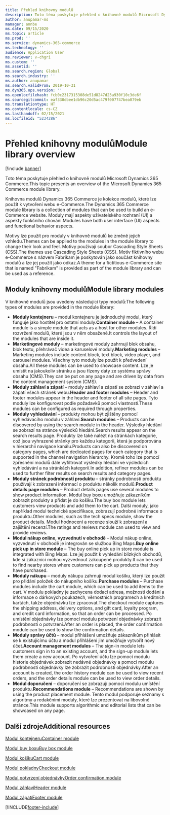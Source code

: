 ```yaml
---
title: Přehled knihovny modulů
description: Toto téma poskytuje přehled o knihovně modulů Microsoft Dynamics 365 Commerce.
author: anupamar-ms
manager: annbe
ms.date: 09/15/2020
ms.topic: article
ms.prod: ''
ms.service: dynamics-365-commerce
ms.technology: ''
audience: Application User
ms.reviewer: v-chgri
ms.custom: ''
ms.assetid: ''
ms.search.region: Global
ms.search.industry: ''
ms.author: anupamar
ms.search.validFrom: 2019-10-31
ms.dyn365.ops.version: ''
ms.openlocfilehash: fcb0c2317315308de51d8247d23a930f10c3de6f
ms.sourcegitcommit: eaf330dbee1db96c20d5ac479f007747bea079eb
ms.translationtype: HT
ms.contentlocale: cs-CZ
ms.lasthandoff: 02/15/2021
ms.locfileid: "5234286"
---
```

# <a name="module-library-overview"></a><span data-ttu-id="4cf42-103">Přehled knihovny modulů</span><span class="sxs-lookup"><span data-stu-id="4cf42-103">Module library overview</span></span>

[!include [banner](includes/banner.md)]

<span data-ttu-id="4cf42-104">Toto téma poskytuje přehled o knihovně modulů Microsoft Dynamics 365 Commerce.</span><span class="sxs-lookup"><span data-stu-id="4cf42-104">This topic presents an overview of the Microsoft Dynamics 365 Commerce module library.</span></span>

<span data-ttu-id="4cf42-105">Knihovna modulů Dynamics 365 Commerce je kolekce modulů, které lze použít k vytvoření webu e-Commerce.</span><span class="sxs-lookup"><span data-stu-id="4cf42-105">The Dynamics 365 Commerce module library is a collection of modules that can be used to build an e-Commerce website.</span></span> <span data-ttu-id="4cf42-106">Moduly mají aspekty uživatelského rozhraní (UI) a aspekty funkčního chování.</span><span class="sxs-lookup"><span data-stu-id="4cf42-106">Modules have both user interface (UI) aspects and functional behavior aspects.</span></span>

<span data-ttu-id="4cf42-107">Motivy lze použít pro moduly v knihovně modulů ke změně jejich vzhledu.</span><span class="sxs-lookup"><span data-stu-id="4cf42-107">Themes can be applied to the modules in the module library to change their look and feel.</span></span> <span data-ttu-id="4cf42-108">Motivy používají soubor Cascading Style Sheets (CSS).</span><span class="sxs-lookup"><span data-stu-id="4cf42-108">The themes use Cascading Style Sheets (CSS).</span></span> <span data-ttu-id="4cf42-109">Motiv fiktivního webu e-Commerce s názvem Fabrikam je poskytován jako součást knihovny modulů a lze jej použít jako odkaz.</span><span class="sxs-lookup"><span data-stu-id="4cf42-109">A theme for a fictitious e-Commerce site that is named "Fabrikam" is provided as part of the module library and can be used as a reference.</span></span>

## <a name="module-library-modules"></a><span data-ttu-id="4cf42-110">Moduly knihovny modulů</span><span class="sxs-lookup"><span data-stu-id="4cf42-110">Module library modules</span></span>

<span data-ttu-id="4cf42-111">V knihovně modulů jsou uvedeny následující typy modulů:</span><span class="sxs-lookup"><span data-stu-id="4cf42-111">The following types of modules are provided in the module library:</span></span>

- <span data-ttu-id="4cf42-112">**Moduly kontejneru** – modul kontejneru je jednoduchý modul, který funguje jako hostitel pro ostatní moduly.</span><span class="sxs-lookup"><span data-stu-id="4cf42-112">**Container module** – A container module is a simple module that acts as a host for other modules.</span></span> <span data-ttu-id="4cf42-113">Řídí rozvržení modulů, které jsou v něm obsažené.</span><span class="sxs-lookup"><span data-stu-id="4cf42-113">It controls the layout of the modules that are inside it.</span></span>
- <span data-ttu-id="4cf42-114">**Marketingové moduly** – marketingové moduly zahrnují blok obsahu, blok textu, přehrávač videa a karuselové moduly.</span><span class="sxs-lookup"><span data-stu-id="4cf42-114">**Marketing modules** – Marketing modules include content block, text block, video player, and carousel modules.</span></span> <span data-ttu-id="4cf42-115">Všechny tyto moduly lze použít k předvedení obsahu.</span><span class="sxs-lookup"><span data-stu-id="4cf42-115">All these modules can be used to showcase content.</span></span> <span data-ttu-id="4cf42-116">Lze je umístit na jakoukoliv stránku a jsou řízeny daty ze systému správy obsahu (CMS).</span><span class="sxs-lookup"><span data-stu-id="4cf42-116">They can be put on any page and are driven by data from the content management system (CMS).</span></span>
- <span data-ttu-id="4cf42-117">**Moduly záhlaví a zápatí** – moduly záhlaví a zápatí se zobrazí v záhlaví a zápatí všech stránek webu.</span><span class="sxs-lookup"><span data-stu-id="4cf42-117">**Header and footer modules** – Header and footer modules appear in the header and footer of all site pages.</span></span> <span data-ttu-id="4cf42-118">Tyto moduly lze konfigurovat podle požadavků pomocí vlastností.</span><span class="sxs-lookup"><span data-stu-id="4cf42-118">These modules can be configured as required through properties.</span></span>
- <span data-ttu-id="4cf42-119">**Moduly vyhledávání** – produkty mohou být zjištěny pomocí vyhledávacího modulu v záhlaví.</span><span class="sxs-lookup"><span data-stu-id="4cf42-119">**Search modules** – Products can be discovered by using the search module in the header.</span></span> <span data-ttu-id="4cf42-120">Výsledky hledání se zobrazí na stránce výsledků hledání.</span><span class="sxs-lookup"><span data-stu-id="4cf42-120">Search results appear on the search results page.</span></span> <span data-ttu-id="4cf42-121">Produkty lze také nalézt na stránkách kategorie, což jsou vyhrazené stránky pro každou kategorii, která je podporována v hierarchii navigace kanálu.</span><span class="sxs-lookup"><span data-stu-id="4cf42-121">Products can also be discovered on category pages, which are dedicated pages for each category that is supported in the channel navigation hierarchy.</span></span> <span data-ttu-id="4cf42-122">Kromě toho lze pomocí zpřesnění modulů dále vyfiltrovat výsledky hledání ve výsledcích vyhledávání a na stránkách kategorií.</span><span class="sxs-lookup"><span data-stu-id="4cf42-122">In addition, refiner modules can be used to further filter results on search results and category pages.</span></span>
- <span data-ttu-id="4cf42-123">**Moduly stránek podrobností produktu** – stránky podrobností produktu používají k zobrazení informací o produktu několik modulů.</span><span class="sxs-lookup"><span data-stu-id="4cf42-123">**Product details page modules** – Product details pages use several modules to show product information.</span></span> <span data-ttu-id="4cf42-124">Modul buy boxu umožňuje zákazníkům zobrazit produkty a přidat je do košíku.</span><span class="sxs-lookup"><span data-stu-id="4cf42-124">The buy box module lets customers view products and add them to the cart.</span></span> <span data-ttu-id="4cf42-125">Další moduly, jako například modul technické specifikace, zobrazují podrobné informace o produktu.</span><span class="sxs-lookup"><span data-stu-id="4cf42-125">Other modules, such as the tech specs module, show the product details.</span></span> <span data-ttu-id="4cf42-126">Modul hodnocení a recenze slouží k zobrazení a zajištění recenzí.</span><span class="sxs-lookup"><span data-stu-id="4cf42-126">The ratings and reviews module can used to view and provide reviews.</span></span>
- <span data-ttu-id="4cf42-127">**Modul nákup online, vyzvednutí v obchodě** – Modul nákup online, vyzvednutí v obchodě je integrován se službou Bing Maps.</span><span class="sxs-lookup"><span data-stu-id="4cf42-127">**Buy online pick up in store module** – The buy online pick up in store module is integrated with Bing Maps.</span></span> <span data-ttu-id="4cf42-128">Lze jej použít k vyhledání blízkých obchodů, kde si zákazníci mohou vyzvednout zakoupené produkty.</span><span class="sxs-lookup"><span data-stu-id="4cf42-128">It can be used to find nearby stores where customers can pick up products that they have purchased.</span></span>
- <span data-ttu-id="4cf42-129">**Moduly nákupu** – moduly nákupu zahrnují modul košíku, který lze použít pro přidání položek do nákupního košíku.</span><span class="sxs-lookup"><span data-stu-id="4cf42-129">**Purchase modules** – Purchase modules include the cart module, which can be used to add items to the cart.</span></span> <span data-ttu-id="4cf42-130">V modulu pokladny je zachycena dodací adresa, možnosti dodání a informace o dárkových poukazech, věrnostních programech a kreditních kartách, takže objednávku lze zpracovat.</span><span class="sxs-lookup"><span data-stu-id="4cf42-130">The checkout module captures the shipping address, delivery options, and gift card, loyalty program, and credit card information, so that an order can be processed.</span></span> <span data-ttu-id="4cf42-131">Po umístění objednávky lze pomocí modulu potvrzení objednávky zobrazit podrobnosti o potvrzení.</span><span class="sxs-lookup"><span data-stu-id="4cf42-131">After an order is placed, the order confirmation module can be used to show the confirmation details.</span></span>
- <span data-ttu-id="4cf42-132">**Moduly správy účtů** – modul přihlášení umožňuje zákazníkům přihlásit se k existujícímu účtu a modul přihlášení jim umožňuje vytvořit nový účet.</span><span class="sxs-lookup"><span data-stu-id="4cf42-132">**Account management modules** – The sign-in module lets customers sign in to an existing account, and the sign-up module lets them create a new account.</span></span> <span data-ttu-id="4cf42-133">Po vytvoření účtu lze pomocí modulu historie objednávek zobrazit nedávné objednávky a pomocí modulu podrobnosti objednávky lze zobrazit podrobnosti objednávky.</span><span class="sxs-lookup"><span data-stu-id="4cf42-133">After an account is created, the order history module can be used to view recent orders, and the order details module can be used to view order details.</span></span>
- <span data-ttu-id="4cf42-134">**Modul doporučení** – doporučení se zobrazují pomocí modulu umístění produktu.</span><span class="sxs-lookup"><span data-stu-id="4cf42-134">**Recommendations module** – Recommendations are shown by using the product placement module.</span></span> <span data-ttu-id="4cf42-135">Tento modul podporuje seznamy s algoritmy a redakčními moduly, které lze prezentovat na libovolné stránce.</span><span class="sxs-lookup"><span data-stu-id="4cf42-135">This module supports algorithmic and editorial lists that can be showcased on any page.</span></span>

## <a name="additional-resources"></a><span data-ttu-id="4cf42-136">Další zdroje</span><span class="sxs-lookup"><span data-stu-id="4cf42-136">Additional resources</span></span>

[<span data-ttu-id="4cf42-137">Modul kontejneru</span><span class="sxs-lookup"><span data-stu-id="4cf42-137">Container module</span></span>](add-container-module.md)

[<span data-ttu-id="4cf42-138">Modul buy boxu</span><span class="sxs-lookup"><span data-stu-id="4cf42-138">Buy box module</span></span>](add-buy-box.md)

[<span data-ttu-id="4cf42-139">Modul košíku</span><span class="sxs-lookup"><span data-stu-id="4cf42-139">Cart module</span></span>](add-cart-module.md)

[<span data-ttu-id="4cf42-140">Modul pokladny</span><span class="sxs-lookup"><span data-stu-id="4cf42-140">Checkout module</span></span>](add-checkout-module.md)

[<span data-ttu-id="4cf42-141">Modul potvrzení objednávky</span><span class="sxs-lookup"><span data-stu-id="4cf42-141">Order confirmation module</span></span>](order-confirmation-module.md)

[<span data-ttu-id="4cf42-142">Modul záhlaví</span><span class="sxs-lookup"><span data-stu-id="4cf42-142">Header module</span></span>](author-header-module.md)

[<span data-ttu-id="4cf42-143">Modul zápatí</span><span class="sxs-lookup"><span data-stu-id="4cf42-143">Footer module</span></span>](author-footer-module.md)


[!INCLUDE[footer-include](../includes/footer-banner.md)]